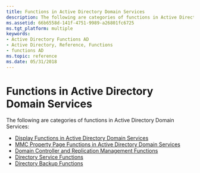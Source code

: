 ```yaml
---
title: Functions in Active Directory Domain Services
description: The following are categories of functions in Active Directory Domain Services.
ms.assetid: 66b6558d-141f-4751-9989-a26801fc6725
ms.tgt_platform: multiple
keywords:
- Active Directory Functions AD
- Active Directory, Reference, Functions
- functions AD
ms.topic: reference
ms.date: 05/31/2018
---
```


# Functions in Active Directory Domain Services

The following are categories of functions in Active Directory Domain Services:

-   [Display Functions in Active Directory Domain Services](display-functions-in-active-directory-domain-services.md)
-   [MMC Property Page Functions in Active Directory Domain Services](mmc-property-page-functions-in-active-directory-domain-services.md)
-   [Domain Controller and Replication Management Functions](dc-and-replication-management-functions.md)
-   [Directory Service Functions](directory-service-functions.md)
-   [Directory Backup Functions](directory-backup-functions.md)

 

 




